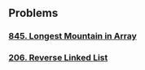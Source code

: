 ## Problems

### [845. Longest Mountain in Array](https://github.com/rss-maksim/max-code/blob/main/src/leetcode/845_longest-mountain-in-array/index.js)

### [206. Reverse Linked List](https://github.com/rss-maksim/max-code/blob/main/src/206_reverse-linked-list/index.js)
